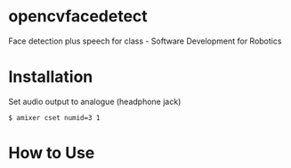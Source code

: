 # opencvfacedetect
Face detection plus speech for class - Software Development for Robotics

# Installation

Set audio output to analogue (headphone jack)

```
$ amixer cset numid=3 1
```

# How to Use
